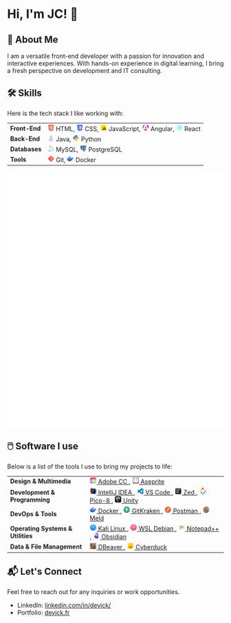 # Hi, I'm JC! 👋

## 🚀 About Me
I am a versatile front-end developer with a passion for innovation and interactive experiences. With hands-on experience in digital learning, I bring a fresh perspective on development and IT consulting.

## 🛠️ Skills

Here is the tech stack I like working with:

<table>
  <tr>
    <td><strong>Front-End</strong></td>
    <td>
      <img src="icons/html.png" alt="HTML" width="16" height="16"> HTML,  
      <img src="icons/css.png" alt="CSS" width="16" height="16"> CSS,  
      <img src="icons/javascript.png" alt="JavaScript" width="16" height="16"> JavaScript,  
      <img src="icons/angular.png" alt="Angular" width="16" height="16"> Angular,  
      <img src="icons/react.png" alt="React" width="16" height="16"> React
    </td>
  </tr>
  <tr>
    <td><strong>Back-End</strong></td>
    <td>
      <img src="icons/java.png" alt="Java" width="16" height="16"> Java,  
      <img src="icons/python.png" alt="Python" width="16" height="16"> Python
    </td>
  </tr>
  <tr>
    <td><strong>Databases</strong></td>
    <td>
      <img src="icons/mysql.png" alt="MySQL" width="16" height="16"> MySQL,  
      <img src="icons/postgresql.png" alt="PostgreSQL" width="16" height="16"> PostgreSQL
    </td>
  </tr>
  <tr>
    <td><strong>Tools</strong></td>
    <td>
      <img src="icons/git.png" alt="Git" width="16" height="16"> Git,  
      <img src="icons/docker.png" alt="Docker" width="16" height="16"> Docker
    </td>
  </tr>
</table>

![](https://raw.githubusercontent.com/realjck/github-stats/master/generated/languages.svg#gh-dark-mode-only)
![](https://raw.githubusercontent.com/realjck/github-stats/master/generated/languages.svg#gh-light-mode-only)

## 🖱️ Software I use

Below is a list of the tools I use to bring my projects to life:

<table>
  <tr>
    <td><strong>Design & Multimedia</strong></td>
    <td>
      <a href="https://www.adobe.com/creativecloud.html">
        <img src="icons/adobe.png" width="16"> Adobe CC
      </a>, 
      <a href="https://www.aseprite.org/">
        <img src="icons/aseprite.png" width="16"> Aseprite
      </a>
    </td>
  </tr>
  <tr>
    <td><strong>Development & Programming</strong></td>
    <td>
      <a href="https://www.jetbrains.com/idea/">
        <img src="icons/intellij.png" width="16"> IntelliJ IDEA
      </a>, 
      <a href="https://code.visualstudio.com/">
        <img src="icons/vscode.png" width="16"> VS Code
      </a>, 
      <a href="https://zed.dev/">
        <img src="icons/zed.png" width="16"> Zed
      </a>, 
      <a href="https://www.lexaloffle.com/pico-8.php">
        <img src="icons/pico8.png" width="16"> Pico-8
      </a>, 
      <a href="https://unity.com/">
        <img src="icons/unity.png" width="16"> Unity
      </a>
    </td>
  </tr>
  <tr>
    <td><strong>DevOps & Tools</strong></td>
    <td>
      <a href="https://www.docker.com/">
        <img src="icons/docker.png" width="16"> Docker
      </a>, 
      <a href="https://www.gitkraken.com/">
        <img src="icons/gitkraken.png" width="16"> GitKraken
      </a>, 
      <a href="https://www.postman.com/">
        <img src="icons/postman.png" width="16"> Postman
      </a>, 
      <a href="https://meldmerge.org/">
        <img src="icons/meld.png" width="16"> Meld
      </a>
    </td>
  </tr>
  <tr>
    <td><strong>Operating Systems & Utilities</strong></td>
    <td>
      <a href="https://www.kali.org/">
        <img src="icons/kali.png" width="16"> Kali Linux
      </a>, 
      <a href="https://www.debian.org/">
        <img src="icons/debian.png" width="16"> WSL Debian
      </a>, 
      <a href="https://notepad-plus-plus.org/">
        <img src="icons/notepad++.png" width="16"> Notepad++
      </a>, 
      <a href="https://obsidian.md/">
        <img src="icons/obsidian.png" width="16"> Obsidian
      </a>
    </td>
  </tr>
  <tr>
    <td><strong>Data & File Management</strong></td>
    <td>
      <a href="https://dbeaver.io/">
        <img src="icons/dbeaver.png" width="16"> DBeaver
      </a>, 
      <a href="https://cyberduck.io/">
        <img src="icons/cyberduck.png" width="16"> Cyberduck
      </a>
    </td>
  </tr>
</table>

## 📬 Let's Connect

Feel free to reach out for any inquiries or work opportunities.

- LinkedIn: [linkedin.com/in/devjck/](https://www.linkedin.com/in/devjck/)
- Portfolio: [devjck.fr](https://devjck.fr)